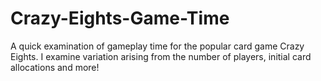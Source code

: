 # Crazy-Eights-Game-Time
A quick examination of gameplay time for the popular card game Crazy Eights. I examine variation arising from the number of players, initial card allocations and more!
